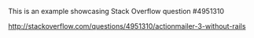 This is an example showcasing Stack Overflow question #4951310

http://stackoverflow.com/questions/4951310/actionmailer-3-without-rails

